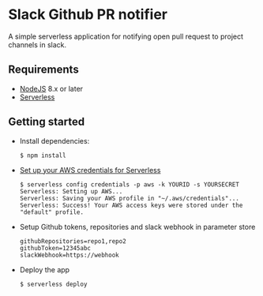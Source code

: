 # Slack Github PR notifier

A simple serverless application for notifying open pull request to project channels in slack.

## Requirements

* [NodeJS](https://nodejs.org/en/) 8.x or later
* [Serverless](https://serverless.com/framework/docs/getting-started/)

## Getting started

* Install dependencies:

  ```
  $ npm install
  ```

* [Set up your AWS credentials for Serverless](https://serverless.com/framework/docs/providers/aws/guide/credentials/)
  ```
  $ serverless config credentials -p aws -k YOURID -s YOURSECRET
  Serverless: Setting up AWS...
  Serverless: Saving your AWS profile in "~/.aws/credentials"...
  Serverless: Success! Your AWS access keys were stored under the "default" profile.
  ```

* Setup Github tokens, repositories and slack webhook in parameter store
  ```
  githubRepositories=repo1,repo2
  githubToken=12345abc
  slackWebhook=https://webhook
  ```

* Deploy the app

  ```
  $ serverless deploy
  ```